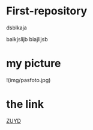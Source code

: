 # First-repository


dsblkaja

balkjslijb
biajlijsb

# my picture

!(img/pasfoto.jpg)

# the link


[ZUYD](https://www.zuyd.nl/) 


